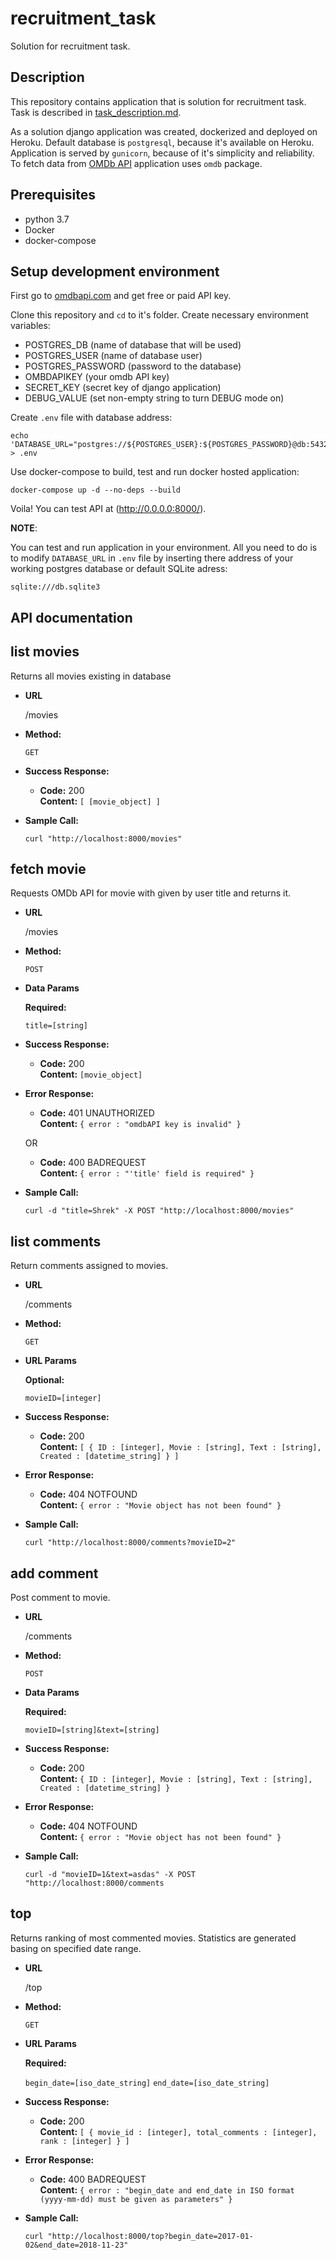 # recruitment_task
Solution for recruitment task.


## Description

This repository contains application that is solution for recruitment task.
Task is described in [task_description.md](https://github.com/Norbiox/recruitment_task/blob/master/task_description.md).

As a solution django application was created, dockerized and deployed on Heroku.
Default database is `postgresql`, because it's available on Heroku.
Application is served by `gunicorn`, because of it's simplicity and reliability.
To fetch data from [OMDb API](http://www.omdbapi.com/) application uses `omdb` package.


## Prerequisites

* python 3.7
* Docker
* docker-compose


## Setup development environment

First go to [omdbapi.com](http://www.omdbapi.com/apikey.aspx) and get free or paid API key.

Clone this repository and `cd` to it's folder. Create necessary environment variables:

* POSTGRES_DB (name of database that will be used)
* POSTGRES_USER (name of database user)
* POSTGRES_PASSWORD (password to the database)
* OMBDAPIKEY (your omdb API key)
* SECRET_KEY (secret key of django application)
* DEBUG_VALUE (set non-empty string to turn DEBUG mode on)

Create `.env` file with database address:

    echo 'DATABASE_URL="postgres://${POSTGRES_USER}:${POSTGRES_PASSWORD}@db:5432/${POSTGRES_DB}"' > .env

Use docker-compose to build, test and run docker hosted application:

    docker-compose up -d --no-deps --build

Voila! You can test API at (http://0.0.0.0:8000/).


**NOTE**:

You can test and run application in your environment. All you need to do is to modify
`DATABASE_URL` in `.env` file by inserting there address of your working postgres database or default SQLite adress:

    sqlite:///db.sqlite3


## API documentation

**list movies**
----
  Returns all movies existing in database

* **URL**

  /movies

* **Method:**

  `GET`

* **Success Response:**

  * **Code:** 200 <br />
    **Content:** `[ [movie_object] ]`
 
* **Sample Call:**

  `curl "http://localhost:8000/movies"`


**fetch movie**
----
  Requests OMDb API for movie with given by user title and returns it.

* **URL**

  /movies

* **Method:**

  `POST`

* **Data Params**

    **Required:**

    `title=[string]`

* **Success Response:**

  * **Code:** 200 <br />
    **Content:** `[movie_object]`
 
* **Error Response:**

  * **Code:** 401 UNAUTHORIZED <br />
    **Content:** `{ error : "omdbAPI key is invalid" }`

  OR

  * **Code:** 400 BADREQUEST <br />
    **Content:** `{ error : "'title' field is required" }`

* **Sample Call:**

  `curl -d "title=Shrek" -X POST "http://localhost:8000/movies"`


**list comments**
----
  Return comments assigned to movies.

* **URL**

  /comments

* **Method:**

  `GET`

*  **URL Params**

   **Optional:**
 
   `movieID=[integer]`

* **Success Response:**

  * **Code:** 200 <br />
    **Content:** `[ {
        ID : [integer],
        Movie : [string],
        Text : [string],
        Created : [datetime_string]
    } ]`
 
* **Error Response:**

  * **Code:** 404 NOTFOUND <br />
    **Content:** `{ error : "Movie object has not been found" }`

* **Sample Call:**

  `curl "http://localhost:8000/comments?movieID=2"`


**add comment**
----
  Post comment to movie.

* **URL**

  /comments

* **Method:**

  `POST`

* **Data Params**

    **Required:**

    `movieID=[string]&text=[string]`

* **Success Response:**

  * **Code:** 200 <br />
    **Content:** `{
        ID : [integer],
        Movie : [string],
        Text : [string],
        Created : [datetime_string]
    }`
 
* **Error Response:**

  * **Code:** 404 NOTFOUND <br />
    **Content:** `{ error : "Movie object has not been found" }`

* **Sample Call:**

  `curl -d "movieID=1&text=asdas" -X POST "http://localhost:8000/comments`


**top**
----
  Returns ranking of most commented movies.
  Statistics are generated basing on specified date range.

* **URL**

  /top

* **Method:**

  `GET`

*  **URL Params**

   **Required:**
 
   `begin_date=[iso_date_string]`
   `end_date=[iso_date_string]`


* **Success Response:**

  * **Code:** 200 <br />
    **Content:** `[ {
        movie_id : [integer],
        total_comments : [integer],
        rank : [integer]
    } ]`

* **Error Response:**

  * **Code:** 400 BADREQUEST <br />
    **Content:** `{ error : "begin_date and end_date in ISO format (yyyy-mm-dd) must be given as parameters" }`
 
* **Sample Call:**

  `curl "http://localhost:8000/top?begin_date=2017-01-02&end_date=2018-11-23"`
